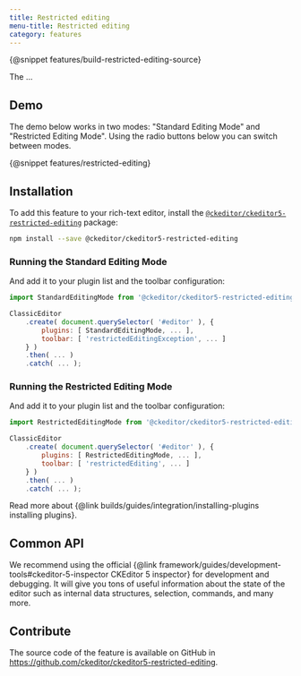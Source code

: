 ```yaml
---
title: Restricted editing
menu-title: Restricted editing
category: features
---
```


{@snippet features/build-restricted-editing-source}

The ...

## Demo

The demo below works in two modes: "Standard Editing Mode" and "Restricted Editing Mode". Using the radio buttons below you can switch between modes.

{@snippet features/restricted-editing}

## Installation

To add this feature to your rich-text editor, install the [`@ckeditor/ckeditor5-restricted-editing`](https://www.npmjs.com/package/@ckeditor/ckeditor5-restricted-editing) package:

```bash
npm install --save @ckeditor/ckeditor5-restricted-editing
```

### Running the Standard Editing Mode

And add it to your plugin list and the toolbar configuration:

```js
import StandardEditingMode from '@ckeditor/ckeditor5-restricted-editing/src/standardeditingmode';

ClassicEditor
	.create( document.querySelector( '#editor' ), {
		plugins: [ StandardEditingMode, ... ],
		toolbar: [ 'restrictedEditingException', ... ]
	} )
	.then( ... )
	.catch( ... );
```

### Running the Restricted Editing Mode

And add it to your plugin list and the toolbar configuration:

```js
import RestrictedEditingMode from '@ckeditor/ckeditor5-restricted-editing/src/restrictededitingmode';

ClassicEditor
	.create( document.querySelector( '#editor' ), {
		plugins: [ RestrictedEditingMode, ... ],
		toolbar: [ 'restrictedEditing', ... ]
	} )
	.then( ... )
	.catch( ... );
```


<info-box info>
	Read more about {@link builds/guides/integration/installing-plugins installing plugins}.
</info-box>

## Common API

<info-box>
	We recommend using the official {@link framework/guides/development-tools#ckeditor-5-inspector CKEditor 5 inspector} for development and debugging. It will give you tons of useful information about the state of the editor such as internal data structures, selection, commands, and many more.
</info-box>

## Contribute

The source code of the feature is available on GitHub in https://github.com/ckeditor/ckeditor5-restricted-editing.
